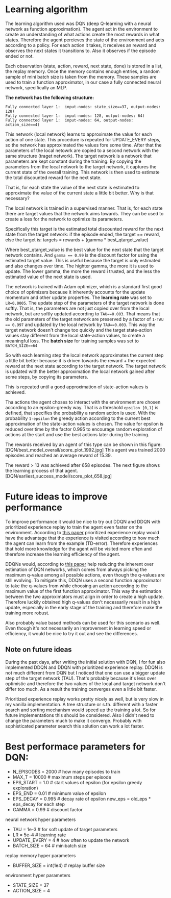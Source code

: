 # Learning algorithm
The learning algorithm used was DQN (deep Q-learning with a neural network as function approximation).
The agent act in the environment to create an understanding of what actions create the most rewards in what states.
Therefore the agent percieves the state of the environment and acts according to a policy. For each action it takes,
it receives an reward and observes the next states it transitions to. Also it observes if the episode ended or not.

Each observation (state, action, reward, next state, done) is stored in a list, the replay memory. Once the memory
contains enough entries, a random sample of mini batch size is taken from the memory. These samples are used to train
a function approximator, in our case a fully connected neural network, specifically an MLP.

**The network has the following structure:**
```
Fully connected layer 1:  input-nodes: state_size==37, output-nodes: 128)
Fully connected layer 1:  input-nodes: 128, output-nodes: 64)
Fully connected layer 1:  input-nodes: 64, output-nodes: action_size==4)
```

This network (local network) learns to approximate the value for each action of one state.
This procedure is repeated for UPDATE_EVERY steps, so the network has approximated the values fore some time.
After that the parameters of the local netowrk are copied to a second network with the same structure (traget network).
The target network is a network that parameters are kept constant during the training. By copying the parameters
from the local network to the target network, it captures the current state of the overall training. This network
is then used to estimate the total discounted reward for the next state.

That is, for each state the value of the next state is estimated to approximate the value of the current state a little
bit better. Why is that necessary?

The local network is trained in a supervised manner. That is, for each state there are target values that the network
aims towards. They can be used to create a loss for the network to optimize its parameters.

Specifically this target is the estimated total discounted reward for the next state from the target network:
if the episode ended, the target == reward, else the target is:
targets = rewards + (gamma * best_qtarget_value)

Where best_qtarget_value is the best value for the next state that the target network contains. And `gamma == 0.99` is the
discount factor for using the estimated target value. This is useful because the target is only estimated and also changes
over time. The highter gamma, the more it is used to update. The lower gamma, the more the reward i trusted, and the less
the estimated value of the next state is used.

The network is trained with Adam optimizer, which is a standard first good choice of optimizers because it inherently
accounts for the update momentum and other update properties. The **learning rate** was set to `LR=0.0005`.
The update step of the parameters of the target network is done softly. That is, the parameters are not just copied
over from the local network, but are softly updated according to `TAU==0.003`. That means that the old parameters of
the target network are preserved by a factor of `1-TAU == 0.997` and updated by the local network by `TAU==0.003`.
This way the target network doesn't change too quickly and the target state-action values stay different from the local
state-action values, to create a meaningful loss. The **batch size** for training samples was set to `BATCH_SIZE==64`


So with each learning step the local network approximates the current step a little bit better because it is driven
towards the reward + the expected reward at the next state according to the target network. The target network is
updated with the better approximation the local network gained after some steps, by copying its parameters.

This is repeated until a good approximation of state-action values is achieved.

Tha actions the agent choses to interact with the environment are chosen according to an epsilon-greedy way. That is
a threshold `epsilon [0,1]` is defined, that specifies the probability a random action is used. With the probability
`1-epsilon` the greedy action according to the current best approximation of the state-action values is chosen.
The value for epsilon is reduced over time by the factor 0.995 to encourage random exploration of actions at the start
and use the best actions later during the training.

The rewards received by an agent of this type can be shown in this figure:
[DQN/best_model_overall/score_plot_1992.jpg]
This agent was trained 2000 episodes and reached an average reward of 15.39.

The reward > 13 was achieved after 658 episodes. The next figure shows the learning process of that agent.
[DQN/earliest_success_model/score_plot_658.jpg]

# Future ideas to improve performance
To improve performance it would be nice to try out DDQN and DDQN with prioritized experience replay to train
the agent even faster on the environment. According to [this paper](https://arxiv.org/pdf/1511.05952.pdf)
prioritized experience replay would have the advantage that the experience is visited according to how much the agent
can learn from the example (TD-error). Therefore experiences that hold more knowledge for the agent will be visited
more often and therefore increase the learning efficiency of the agent.

DDQNs would, according to [this paper](https://arxiv.org/pdf/1509.06461.pdf) help reducing the inherent over estimation
of DQN networks, which comes from always picking the maximum q-value among all possible actions, even though the
q-values are still evolving. To mitigate this, DDQN uses a second function approximator to take the q-values from while
choosing an action according to the maximum value of the first function approximator. This way the estimation
between the two approximators must align in order to create a high update. Therefore luckily obtained high q-values
don't necessarily result in a high update, especially in the early stage of the training and therefore make the
training more robust.

Also probably value based methods can be used for this scenario as well. Even though it's not necessarily an
improvement in learning speed or efficiency, it would be nice to try it out and see the differences.

## Note on future ideas
During the past days, after writing the initial solution with DQN, I for fun also implemented DDQN and DDQN
with prioritized experience replay.
DDQN is not much different from DQN but I noticed that one can use a bigger update step of the target network (TAU).
That's probably because it's less over optimistic and therefore the two values of the local and target network don't
differ too much. As a result the training cenverges even a little bit faster.

Prioritized experience replay works pretty nicely as well, but is very slow in my vanilla implementation.
A tree structure or s.th. different with a faster search and sorting mechanism would speed up the training a lot.
So for future implementations this should be considered. Also I didn't need to change the parameters much to make
it converge. Probably with sophisticated parameter search this solution can work a lot faster.

# Best performace parameters for DQN:
- N_EPISODES = 2000  # how many episodes to train
- MAX_T = 10000  # maximum steps per episode
- EPS_START = 1.0  # start values of epsilon (for epsilon greedy exploration)
- EPS_END = 0.01  # minimum value of epsilon
- EPS_DECAY = 0.995  # decay rate of epsilon new_eps = old_eps * eps_decay for each step
- GAMMA = 0.99  # discount factor

neural network hyper parameters
- TAU = 1e-3  # for soft update of target parameters
- LR = 5e-4  # learning rate
- UPDATE_EVERY = 4  # how often to update the network
- BATCH_SIZE = 64  # minibatch size

replay memory hyper parameters
- BUFFER_SIZE = int(1e4)  # replay buffer size

environment hyper parameters
- STATE_SIZE = 37
- ACTION_SIZE = 4